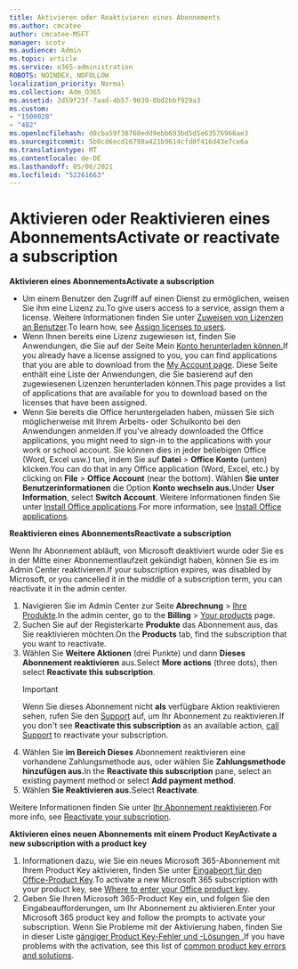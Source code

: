 ```yaml
---
title: Aktivieren oder Reaktivieren eines Abonnements
ms.author: cmcatee
author: cmcatee-MSFT
manager: scotv
ms.audience: Admin
ms.topic: article
ms.service: o365-administration
ROBOTS: NOINDEX, NOFOLLOW
localization_priority: Normal
ms.collection: Adm_O365
ms.assetid: 2d59f23f-7aad-4b57-9039-0bd2bbf929a3
ms.custom:
- "1500028"
- "482"
ms.openlocfilehash: d8cba59f38760edd9ebb693bd5d5e63576966ae3
ms.sourcegitcommit: 5b0cd6ecd16798a421b9614cfd0f416d43e7ce6a
ms.translationtype: MT
ms.contentlocale: de-DE
ms.lasthandoff: 05/06/2021
ms.locfileid: "52261663"
---
```

# <a name="activate-or-reactivate-a-subscription"></a><span data-ttu-id="4a151-102">Aktivieren oder Reaktivieren eines Abonnements</span><span class="sxs-lookup"><span data-stu-id="4a151-102">Activate or reactivate a subscription</span></span>

<span data-ttu-id="4a151-103">**Aktivieren eines Abonnements**</span><span class="sxs-lookup"><span data-stu-id="4a151-103">**Activate a subscription**</span></span>

- <span data-ttu-id="4a151-104">Um einem Benutzer den Zugriff auf einen Dienst zu ermöglichen, weisen Sie ihm eine Lizenz zu.</span><span class="sxs-lookup"><span data-stu-id="4a151-104">To give users access to a service, assign them a license.</span></span> <span data-ttu-id="4a151-105">Weitere Informationen finden Sie unter [Zuweisen von Lizenzen an Benutzer](https://docs.microsoft.com/microsoft-365/admin/manage/assign-licenses-to-users).</span><span class="sxs-lookup"><span data-stu-id="4a151-105">To learn how, see [Assign licenses to users](https://docs.microsoft.com/microsoft-365/admin/manage/assign-licenses-to-users).</span></span>
- <span data-ttu-id="4a151-106">Wenn Ihnen bereits eine Lizenz zugewiesen ist, finden Sie Anwendungen, die Sie auf der Seite Mein [Konto herunterladen können.](https://portal.office.com/account/#installs)</span><span class="sxs-lookup"><span data-stu-id="4a151-106">If you already have a license assigned to you, you can find applications that you are able to download from the [My Account page](https://portal.office.com/account/#installs).</span></span> <span data-ttu-id="4a151-107">Diese Seite enthält eine Liste der Anwendungen, die Sie basierend auf den zugewiesenen Lizenzen herunterladen können.</span><span class="sxs-lookup"><span data-stu-id="4a151-107">This page provides a list of applications that are available for you to download based on the licenses that have been assigned.</span></span>
- <span data-ttu-id="4a151-108">Wenn Sie bereits die Office heruntergeladen haben, müssen Sie sich möglicherweise mit Ihrem Arbeits- oder Schulkonto bei den Anwendungen anmelden.</span><span class="sxs-lookup"><span data-stu-id="4a151-108">If you've already downloaded the Office applications, you might need to sign-in to the applications with your work or school account.</span></span> <span data-ttu-id="4a151-109">Sie können dies in jeder beliebigen Office (Word, Excel usw.) tun, indem Sie auf **Datei**  >  **Office Konto** (unten) klicken.</span><span class="sxs-lookup"><span data-stu-id="4a151-109">You can do that in any Office application (Word, Excel, etc.) by clicking on **File** > **Office Account** (near the bottom).</span></span> <span data-ttu-id="4a151-110">Wählen **Sie unter Benutzerinformationen** die Option **Konto wechseln aus.**</span><span class="sxs-lookup"><span data-stu-id="4a151-110">Under **User Information**, select **Switch Account**.</span></span> <span data-ttu-id="4a151-111">Weitere Informationen finden Sie unter [Install Office applications](https://docs.microsoft.com/microsoft-365/admin/setup/install-applications).</span><span class="sxs-lookup"><span data-stu-id="4a151-111">For more information, see [Install Office applications](https://docs.microsoft.com/microsoft-365/admin/setup/install-applications).</span></span>

<span data-ttu-id="4a151-112">**Reaktivieren eines Abonnements**</span><span class="sxs-lookup"><span data-stu-id="4a151-112">**Reactivate a subscription**</span></span>

<span data-ttu-id="4a151-113">Wenn Ihr Abonnement abläuft, von Microsoft deaktiviert wurde oder Sie es in der Mitte einer Abonnementlaufzeit gekündigt haben, können Sie es im Admin Center reaktivieren.</span><span class="sxs-lookup"><span data-stu-id="4a151-113">If your subscription expires, was disabled by Microsoft, or you cancelled it in the middle of a subscription term, you can reactivate it in the admin center.</span></span>
  
1. <span data-ttu-id="4a151-114">Navigieren Sie im Admin Center zur Seite **Abrechnung** > [Ihre Produkte](https://go.microsoft.com/fwlink/p/?linkid=842054).</span><span class="sxs-lookup"><span data-stu-id="4a151-114">In the admin center, go to the **Billing** > [Your products](https://go.microsoft.com/fwlink/p/?linkid=842054) page.</span></span>
2. <span data-ttu-id="4a151-115">Suchen Sie auf der Registerkarte **Produkte** das Abonnement aus, das Sie reaktivieren möchten.</span><span class="sxs-lookup"><span data-stu-id="4a151-115">On the **Products** tab, find the subscription that you want to reactivate.</span></span>
3. <span data-ttu-id="4a151-116">Wählen Sie **Weitere Aktionen** (drei Punkte) und dann **Dieses Abonnement reaktivieren** aus.</span><span class="sxs-lookup"><span data-stu-id="4a151-116">Select **More actions** (three dots), then select **Reactivate this subscription**.</span></span>
    > [!IMPORTANT]
    > <span data-ttu-id="4a151-117">Wenn Sie dieses Abonnement nicht **als** verfügbare Aktion reaktivieren sehen, rufen Sie den [Support](/microsoft-365/admin/contact-support-for-business-products) auf, um Ihr Abonnement zu reaktivieren.</span><span class="sxs-lookup"><span data-stu-id="4a151-117">If you don't see **Reactivate this subscription** as an available action, [call Support](/microsoft-365/admin/contact-support-for-business-products) to reactivate your subscription.</span></span>
4. <span data-ttu-id="4a151-118">Wählen Sie **im Bereich Dieses** Abonnement reaktivieren eine vorhandene Zahlungsmethode aus, oder wählen Sie **Zahlungsmethode hinzufügen aus.**</span><span class="sxs-lookup"><span data-stu-id="4a151-118">In the **Reactivate this subscription** pane, select an existing payment method or select **Add payment method**.</span></span>
5. <span data-ttu-id="4a151-119">Wählen **Sie Reaktivieren aus.**</span><span class="sxs-lookup"><span data-stu-id="4a151-119">Select **Reactivate**.</span></span>

<span data-ttu-id="4a151-120">Weitere Informationen finden Sie unter [Ihr Abonnement reaktivieren](https://docs.microsoft.com/microsoft-365/commerce/subscriptions/reactivate-your-subscription).</span><span class="sxs-lookup"><span data-stu-id="4a151-120">For more info, see [Reactivate your subscription](https://docs.microsoft.com/microsoft-365/commerce/subscriptions/reactivate-your-subscription).</span></span>

<span data-ttu-id="4a151-121">**Aktivieren eines neuen Abonnements mit einem Product Key**</span><span class="sxs-lookup"><span data-stu-id="4a151-121">**Activate a new subscription with a product key**</span></span>

1. <span data-ttu-id="4a151-122">Informationen dazu, wie Sie ein neues Microsoft 365-Abonnement mit Ihrem Product Key aktivieren, finden Sie unter [Eingabeort für den Office-Product Key](https://support.office.com/article/where-to-enter-your-office-product-key-0a82e5ae-739e-4b92-a6f4-2ec780c185db).</span><span class="sxs-lookup"><span data-stu-id="4a151-122">To activate a new Microsoft 365 subscription with your product key, see [Where to enter your Office product key](https://support.office.com/article/where-to-enter-your-office-product-key-0a82e5ae-739e-4b92-a6f4-2ec780c185db).</span></span>
2. <span data-ttu-id="4a151-123">Geben Sie Ihren Microsoft 365-Product Key ein, und folgen Sie den Eingabeaufforderungen, um Ihr Abonnement zu aktivieren.</span><span class="sxs-lookup"><span data-stu-id="4a151-123">Enter your Microsoft 365 product key and follow the prompts to activate your subscription.</span></span> <span data-ttu-id="4a151-124">Wenn Sie Probleme mit der Aktivierung haben, finden Sie in dieser Liste [gängiger Product Key-Fehler und -Lösungen .](https://docs.microsoft.com/microsoft-365/commerce/product-key-errors-and-solutions)</span><span class="sxs-lookup"><span data-stu-id="4a151-124">If you have problems with the activation, see this list of [common product key errors and solutions](https://docs.microsoft.com/microsoft-365/commerce/product-key-errors-and-solutions).</span></span>